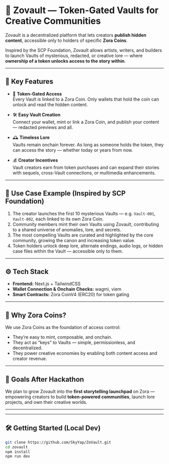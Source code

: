 # 🧿 Zovault — Token-Gated Vaults for Creative Communities

Zovault is a decentralized platform that lets creators **publish hidden content**, accessible only to holders of specific **Zora Coins**.

Inspired by the SCP Foundation, Zovault allows artists, writers, and builders to launch Vaults of mysterious, redacted, or creative lore — where **ownership of a token unlocks access to the story within**.

---

## 🌌 Key Features

- 🔐 **Token-Gated Access**  
  Every Vault is linked to a Zora Coin. Only wallets that hold the coin can unlock and read the hidden content.

- 🛠️ **Easy Vault Creation**  
  Connect your wallet, mint or link a Zora Coin, and publish your content — redacted previews and all.

- 🕰️ **Timeless Lore**  
  Vaults remain onchain forever. As long as someone holds the token, they can access the story — whether today or years from now.

- 💰 **Creator Incentives**  
  Vault creators earn from token purchases and can expand their stories with sequels, cross-Vault connections, or multimedia enhancements.

---

## 🔄 Use Case Example (Inspired by SCP Foundation)

1. The creator launches the first 10 mysterious Vaults — e.g. `Vault-001`, `Vault-002`, each linked to its own Zora Coin.
2. Community members mint their own Vaults using Zovault, contributing to a shared universe of anomalies, lore, and secrets.
3. The most compelling Vaults are curated and highlighted by the core community, growing the canon and increasing token value.
4. Token holders unlock deep lore, alternate endings, audio logs, or hidden case files within the Vault — accessible only to them.

---

## ⚙️ Tech Stack

- **Frontend:** Next.js + TailwindCSS
- **Wallet Connection & Onchain Checks:** wagmi, viem
- **Smart Contracts:** Zora CoinV4 (ERC20) for token gating

---

## 🧠 Why Zora Coins?

We use Zora Coins as the foundation of access control:
- They’re easy to mint, composable, and onchain.
- They act as “keys” to Vaults — simple, permissionless, and decentralized.
- They power creative economies by enabling both content access and creator revenue.

---

## 🚀 Goals After Hackathon

We plan to grow Zovault into the **first storytelling launchpad** on Zora — empowering creators to build **token-powered communities**, launch lore projects, and own their creative worlds.

---


---

## 🛠️ Getting Started (Local Dev)

```bash
git clone https://github.com/SkyYap/ZoVault.git
cd zovault
npm install
npm run dev
